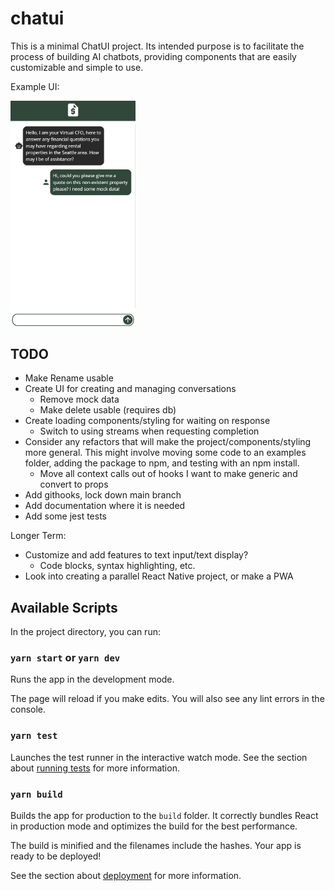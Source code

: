 # chatui

This is a minimal ChatUI project. Its intended purpose is to facilitate the process of building AI chatbots, providing components that are easily customizable and simple to use.

Example UI:

<img src="/public/chatui-example.png" alt="drawing" width="200"/>

## TODO

- Make Rename usable
- Create UI for creating and managing conversations
  - Remove mock data
  - Make delete usable (requires db)
- Create loading components/styling for waiting on response
  - Switch to using streams when requesting completion
- Consider any refactors that will make the project/components/styling more general. This might involve moving some code to an examples folder, adding the package to npm, and testing with an npm install.
  - Move all context calls out of hooks I want to make generic and convert to props
- Add githooks, lock down main branch
- Add documentation where it is needed
- Add some jest tests

Longer Term:

- Customize and add features to text input/text display?
  - Code blocks, syntax highlighting, etc.
- Look into creating a parallel React Native project, or make a PWA

## Available Scripts

In the project directory, you can run:

### `yarn start` or `yarn dev`

Runs the app in the development mode.

The page will reload if you make edits.
You will also see any lint errors in the console.

### `yarn test`

Launches the test runner in the interactive watch mode.
See the section about [running tests](https://facebook.github.io/create-react-app/docs/running-tests) for more information.

### `yarn build`

Builds the app for production to the `build` folder.
It correctly bundles React in production mode and optimizes the build for the best performance.

The build is minified and the filenames include the hashes.
Your app is ready to be deployed!

See the section about [deployment](https://facebook.github.io/create-react-app/docs/deployment) for more information.
